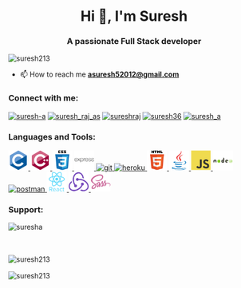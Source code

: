 <h1 align="center">Hi 👋, I'm Suresh</h1>
<h3 align="center">A passionate Full Stack developer</h3>

<p align="left"> <img src="https://komarev.com/ghpvc/?username=suresh213&label=Profile%20views&color=0e75b6&style=flat" alt="suresh213" /> </p>

- 📫 How to reach me **asuresh52012@gmail.com**

<h3 align="left">Connect with me:</h3>
<p align="left">
<a href="https://linkedin.com/in/suresh-a" target="blank"><img align="center" src="https://raw.githubusercontent.com/rahuldkjain/github-profile-readme-generator/master/src/images/icons/Social/linked-in-alt.svg" alt="suresh-a" height="30" width="40" /></a>
<a href="https://instagram.com/suresh_raj_as" target="blank"><img align="center" src="https://raw.githubusercontent.com/rahuldkjain/github-profile-readme-generator/master/src/images/icons/Social/instagram.svg" alt="suresh_raj_as" height="30" width="40" /></a>
<a href="https://www.codechef.com/users/sureshraj" target="blank"><img align="center" src="https://cdn.jsdelivr.net/npm/simple-icons@3.1.0/icons/codechef.svg" alt="sureshraj" height="30" width="40" /></a>
<a href="https://codeforces.com/profile/suresh36" target="blank"><img align="center" src="https://cdn.jsdelivr.net/npm/simple-icons@3.0.1/icons/codeforces.svg" alt="suresh36" height="30" width="40" /></a>
<a href="https://www.leetcode.com/suresh_a" target="blank"><img align="center" src="https://raw.githubusercontent.com/rahuldkjain/github-profile-readme-generator/master/src/images/icons/Social/leet-code.svg" alt="suresh_a" height="30" width="40" /></a>
</p>

<h3 align="left">Languages and Tools:</h3>
<p align="left"> <a href="https://www.cprogramming.com/" target="_blank"> <img src="https://raw.githubusercontent.com/devicons/devicon/master/icons/c/c-original.svg" alt="c" width="40" height="40"/> </a> <a href="https://www.w3schools.com/cpp/" target="_blank"> <img src="https://raw.githubusercontent.com/devicons/devicon/master/icons/cplusplus/cplusplus-original.svg" alt="cplusplus" width="40" height="40"/> </a> <a href="https://www.w3schools.com/css/" target="_blank"> <img src="https://raw.githubusercontent.com/devicons/devicon/master/icons/css3/css3-original-wordmark.svg" alt="css3" width="40" height="40"/> </a> <a href="https://expressjs.com" target="_blank"> <img src="https://raw.githubusercontent.com/devicons/devicon/master/icons/express/express-original-wordmark.svg" alt="express" width="40" height="40"/> </a> <a href="https://git-scm.com/" target="_blank"> <img src="https://www.vectorlogo.zone/logos/git-scm/git-scm-icon.svg" alt="git" width="40" height="40"/> </a> <a href="https://heroku.com" target="_blank"> <img src="https://www.vectorlogo.zone/logos/heroku/heroku-icon.svg" alt="heroku" width="40" height="40"/> </a> <a href="https://www.w3.org/html/" target="_blank"> <img src="https://raw.githubusercontent.com/devicons/devicon/master/icons/html5/html5-original-wordmark.svg" alt="html5" width="40" height="40"/> </a> <a href="https://www.java.com" target="_blank"> <img src="https://raw.githubusercontent.com/devicons/devicon/master/icons/java/java-original.svg" alt="java" width="40" height="40"/> </a> <a href="https://developer.mozilla.org/en-US/docs/Web/JavaScript" target="_blank"> <img src="https://raw.githubusercontent.com/devicons/devicon/master/icons/javascript/javascript-original.svg" alt="javascript" width="40" height="40"/> </a> <a href="https://nodejs.org" target="_blank"> <img src="https://raw.githubusercontent.com/devicons/devicon/master/icons/nodejs/nodejs-original-wordmark.svg" alt="nodejs" width="40" height="40"/> </a> <a href="https://postman.com" target="_blank"> <img src="https://www.vectorlogo.zone/logos/getpostman/getpostman-icon.svg" alt="postman" width="40" height="40"/> </a> <a href="https://reactjs.org/" target="_blank"> <img src="https://raw.githubusercontent.com/devicons/devicon/master/icons/react/react-original-wordmark.svg" alt="react" width="40" height="40"/> </a> <a href="https://redux.js.org" target="_blank"> <img src="https://raw.githubusercontent.com/devicons/devicon/master/icons/redux/redux-original.svg" alt="redux" width="40" height="40"/> </a> <a href="https://sass-lang.com" target="_blank"> <img src="https://raw.githubusercontent.com/devicons/devicon/master/icons/sass/sass-original.svg" alt="sass" width="40" height="40"/> </a> </p>

<h3 align="left">Support:</h3>
<p><a href="https://www.buymeacoffee.com/suresha"> <img align="left" src="https://cdn.buymeacoffee.com/buttons/v2/default-yellow.png" height="50" width="210" alt="suresha" /></a></p><br><br>
<br>
<p><img align="left" src="https://github-readme-stats.vercel.app/api/top-langs?username=suresh213&show_icons=true&locale=en&layout=compact" alt="suresh213" /></p>
<br>
<p><img align="center" src="https://github-readme-stats.vercel.app/api?username=suresh213&show_icons=true&locale=en" alt="suresh213" /></p>
